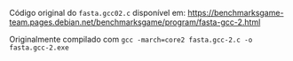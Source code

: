 Código original do `fasta.gcc02.c` disponível em: https://benchmarksgame-team.pages.debian.net/benchmarksgame/program/fasta-gcc-2.html

Originalmente compilado com `gcc -march=core2 fasta.gcc-2.c -o fasta.gcc-2.exe`
